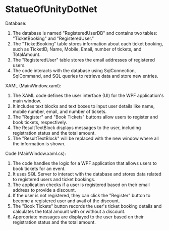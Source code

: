 # StatueOfUnityDotNet

Database:

1.  The database is named "RegisteredUserDB" and contains two tables: "TicketBooking" and "RegisteredUser."
2.  The "TicketBooking" table stores information about each ticket booking, such as TicketID, Name, Mobile, Email, number of tickets, and TotalAmount.
3.  The "RegisteredUser" table stores the email addresses of registered users.
4. The code interacts with the database using SqlConnection, SqlCommand, and SQL queries to retrieve data and store new entries.


XAML (MainWindow.xaml):

1. The XAML code defines the user interface (UI) for the WPF application's main window.
2. It includes text blocks and text boxes to input user details like name, mobile number, email, and number of tickets.
3. The "Register" and "Book Tickets" buttons allow users to register and book tickets, respectively.
4. The ResultTextBlock displays messages to the user, including registration status and the total amount.
5. The "ResultTextBlock" will be replaced with the new window where all the information is shown.

 

Code (MainWindow.xaml.cs):

1. The code handles the logic for a WPF application that allows users to book tickets for an event.
2. It uses SQL Server to interact with the database and stores data related to registered users and ticket bookings.
3. The application checks if a user is registered based on their email address to provide a discount.
4. If the user is not registered, they can click the "Register" button to become a registered user and avail of the discount.
5. The "Book Tickets" button records the user's ticket booking details and calculates the total amount with or without a discount.
6. Appropriate messages are displayed to the user based on their registration status and the total amount.







